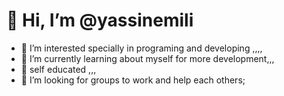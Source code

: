 # 👋 Hi, I’m @yassinemili
-  👀 I’m interested specially in programing and developing ,,,,
-  🌱 I’m currently learning about myself for more development,,,
-  💞️ self educated ,,,
- 🤔 I’m looking for groups to work and help each others;
<!--
**yassinemili/yassinemili** is a ✨ _special_ ✨ repository because its `README.md` (this file) appears on your GitHub profile.

Here are some ideas to get you started:

- 🔭 I’m currently working on ...
- 🌱 I’m currently learning ...
- 👯 I’m looking to collaborate on ...
- 🤔 I’m looking for help with ...
- 💬 Ask me about ...
- 📫 How to reach me: ...
- 😄 Pronouns: ...
- ⚡ Fun fact: ...
-->
